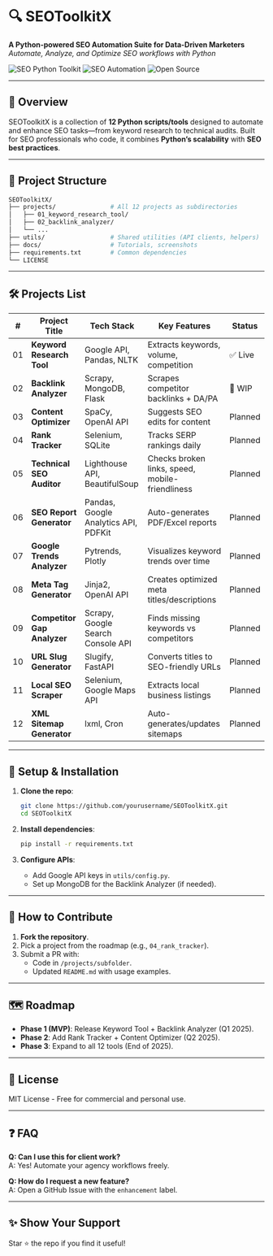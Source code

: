 # 🔍 SEOToolkitX  
**A Python-powered SEO Automation Suite for Data-Driven Marketers**  
*Automate, Analyze, and Optimize SEO workflows with Python*  

![SEO Python Toolkit](https://img.shields.io/badge/Python-3.8%2B-blue) ![SEO Automation](https://img.shields.io/badge/SEO-Automation-green) ![Open Source](https://img.shields.io/badge/Open%20Source-Yes-brightgreen)

---

## 🚀 **Overview**  
SEOToolkitX is a collection of **12 Python scripts/tools** designed to automate and enhance SEO tasks—from keyword research to technical audits. Built for SEO professionals who code, it combines **Python’s scalability** with **SEO best practices**.

---

## 📂 **Project Structure**  
```bash
SEOToolkitX/
├── projects/               # All 12 projects as subdirectories
│   ├── 01_keyword_research_tool/
│   ├── 02_backlink_analyzer/
│   └── ... 
├── utils/                  # Shared utilities (API clients, helpers)
├── docs/                   # Tutorials, screenshots
├── requirements.txt        # Common dependencies
└── LICENSE
```

---

## 🛠️ **Projects List**  

| #  | Project Title               | Tech Stack                          | Key Features                              | Status     |
|----|-----------------------------|-------------------------------------|-------------------------------------------|------------|
| 01 | **Keyword Research Tool**   | Google API, Pandas, NLTK            | Extracts keywords, volume, competition   | ✅ Live    |
| 02 | **Backlink Analyzer**       | Scrapy, MongoDB, Flask              | Scrapes competitor backlinks + DA/PA     | 🚧 WIP     |
| 03 | **Content Optimizer**       | SpaCy, OpenAI API                   | Suggests SEO edits for content           | Planned    |
| 04 | **Rank Tracker**            | Selenium, SQLite                    | Tracks SERP rankings daily               | Planned    |
| 05 | **Technical SEO Auditor**   | Lighthouse API, BeautifulSoup       | Checks broken links, speed, mobile-friendliness | Planned    |
| 06 | **SEO Report Generator**    | Pandas, Google Analytics API, PDFKit| Auto-generates PDF/Excel reports         | Planned    |
| 07 | **Google Trends Analyzer**  | Pytrends, Plotly                    | Visualizes keyword trends over time      | Planned    |
| 08 | **Meta Tag Generator**      | Jinja2, OpenAI API                  | Creates optimized meta titles/descriptions | Planned    |
| 09 | **Competitor Gap Analyzer** | Scrapy, Google Search Console API   | Finds missing keywords vs competitors    | Planned    |
| 10 | **URL Slug Generator**      | Slugify, FastAPI                    | Converts titles to SEO-friendly URLs     | Planned    |
| 11 | **Local SEO Scraper**       | Selenium, Google Maps API           | Extracts local business listings         | Planned    |
| 12 | **XML Sitemap Generator**   | lxml, Cron                          | Auto-generates/updates sitemaps          | Planned    |

---

## 🔧 **Setup & Installation**  
1. **Clone the repo**:  
   ```bash
   git clone https://github.com/yourusername/SEOToolkitX.git
   cd SEOToolkitX
   ```

2. **Install dependencies**:  
   ```bash
   pip install -r requirements.txt
   ```

3. **Configure APIs**:  
   - Add Google API keys in `utils/config.py`.  
   - Set up MongoDB for the Backlink Analyzer (if needed).  

---

## 📌 **How to Contribute**  
1. **Fork the repository**.  
2. Pick a project from the roadmap (e.g., `04_rank_tracker`).  
3. Submit a PR with:  
   - Code in `/projects/subfolder`.  
   - Updated `README.md` with usage examples.  

---

## 🗺️ **Roadmap**  
- **Phase 1 (MVP)**: Release Keyword Tool + Backlink Analyzer (Q1 2025).  
- **Phase 2**: Add Rank Tracker + Content Optimizer (Q2 2025).  
- **Phase 3**: Expand to all 12 tools (End of 2025).  

---

## 📜 **License**  
MIT License - Free for commercial and personal use.  

---

## ❓ **FAQ**  
**Q: Can I use this for client work?**  
A: Yes! Automate your agency workflows freely.  

**Q: How do I request a new feature?**  
A: Open a GitHub Issue with the `enhancement` label.  

---

## ✨ **Show Your Support**  
Star ⭐ the repo if you find it useful!  
``` 
